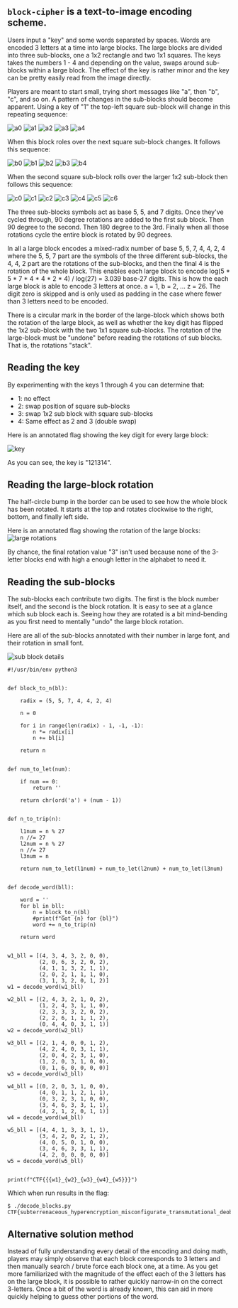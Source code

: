 ## `block-cipher` is a text-to-image encoding scheme.

Users input a "key" and some words separated by spaces. Words are encoded 3 letters at a time into large blocks. The large blocks are divided into three sub-blocks, one a 1x2 rectangle and two 1x1 squares. The keys takes the numbers 1 - 4 and depending on the value, swaps around sub-blocks within a large block. The effect of the key is rather minor and the key can be pretty easily read from the image directly.

Players are meant to start small, trying short messages like "a", then "b", "c", and so on. A pattern of changes in the sub-blocks should become apparent. Using a key of "1" the top-left square sub-block will change in this repeating sequence:

![a0](imgs/a_0.png) ![a1](imgs/a_1.png) ![a2](imgs/a_2.png) ![a3](imgs/a_3.png) ![a4](imgs/a_4.png)

When this block roles over the next square sub-block changes. It follows this sequence:

![b0](imgs/b_0.png) ![b1](imgs/b_1.png) ![b2](imgs/b_2.png) ![b3](imgs/b_3.png) ![b4](imgs/b_4.png)

When the second square sub-block rolls over the larger 1x2 sub-block then follows this sequence:

![c0](imgs/c_0.png) ![c1](imgs/c_1.png) ![c2](imgs/c_2.png) ![c3](imgs/c_3.png) ![c4](imgs/c_4.png) ![c5](imgs/c_5.png) ![c6](imgs/c_6.png)

The three sub-blocks symbols act as base 5, 5, and 7 digits. Once they've cycled through, 90 degree rotations are added to the first sub block. Then 90 degree to the second. Then 180 degree to the 3rd. Finally when all those rotations cycle the entire block is rotated by 90 degrees.

In all a large block encodes a mixed-radix number of base 5, 5, 7, 4, 4, 2, 4 where the 5, 5, 7 part are the symbols of the three different sub-blocks, the 4, 4, 2 part are the rotations of the sub-blocks, and then the final 4 is the rotation of the whole block. This enables each large block to encode log(5 * 5 * 7 * 4 * 4 * 2 * 4) / log(27) = 3.039 base-27 digits. This is how the each large block is able to encode 3 letters at once. a = 1, b = 2, ... z = 26. The digit zero is skipped and is only used as padding in the case where fewer than 3 letters need to be encoded.

There is a circular mark in the border of the large-block which shows both the rotation of the large block, as well as whether the key digit has flipped the 1x2 sub-block with the two 1x1 square sub-blocks. The rotation of the large-block must be "undone" before reading the rotations of sub blocks. That is, the rotations "stack".

## Reading the key

By experimenting with the keys 1 through 4 you can determine that:

- 1: no effect
- 2: swap position of square sub-blocks
- 3: swap 1x2 sub block with square sub-blocks
- 4: Same effect as 2 and 3 (double swap)

Here is an annotated flag showing the key digit for every large block:

![key](imgs/key.png)

As you can see, the key is "121314".


## Reading the large-block rotation

The half-circle bump in the border can be used to see how the whole block has been rotated. It starts at the top and rotates clockwise to the right, bottom, and finally left side.

Here is an annotated flag showing the rotation of the large blocks:
![large rotations](imgs/large_rotations.png)

By chance, the final rotation value "3" isn't used because none of the 3-letter blocks end with high a enough letter in the alphabet to need it.


## Reading the sub-blocks

The sub-blocks each contribute two digits. The first is the block number itself, and the second is the block rotation. It is easy to see at a glance which sub block each is. Seeing how they are rotated is a bit mind-bending as you first need to mentally "undo" the large block rotation.

Here are all of the sub-blocks annotated with their number in large font, and their rotation in small font.

![sub block details](imgs/sub_block_notation.png)

    #!/usr/bin/env python3
    
    
    def block_to_n(bl):
    
        radix = (5, 5, 7, 4, 4, 2, 4)
    
        n = 0
    
        for i in range(len(radix) - 1, -1, -1):
            n *= radix[i]
            n += bl[i]
    
        return n

    
    def num_to_let(num):
    
        if num == 0:
            return ''
    
        return chr(ord('a') + (num - 1))
    
    
    def n_to_trip(n):
    
        l1num = n % 27
        n //= 27
        l2num = n % 27
        n //= 27
        l3num = n
    
        return num_to_let(l1num) + num_to_let(l2num) + num_to_let(l3num)
    
    
    def decode_word(bll):
    
        word = ''
        for bl in bll:
            n = block_to_n(bl)
            #print(f"Got {n} for {bl}")
            word += n_to_trip(n)
    
        return word
    
    
    w1_bll = [(4, 3, 4, 3, 2, 0, 0),
              (2, 0, 6, 3, 2, 0, 2),
              (4, 1, 1, 3, 2, 1, 1),
              (2, 0, 2, 1, 1, 1, 0),
              (3, 1, 3, 2, 0, 1, 2)]
    w1 = decode_word(w1_bll)
    
    w2_bll = [(2, 4, 3, 2, 1, 0, 2),
              (1, 2, 4, 3, 1, 1, 0),
              (2, 3, 3, 3, 2, 0, 2),
              (2, 2, 6, 1, 1, 1, 2),
              (0, 4, 4, 0, 3, 1, 1)]
    w2 = decode_word(w2_bll)
    
    w3_bll = [(2, 1, 4, 0, 0, 1, 2),
              (4, 2, 4, 0, 3, 1, 1),
              (2, 0, 4, 2, 3, 1, 0),
              (1, 2, 0, 3, 1, 0, 0),
              (0, 1, 6, 0, 0, 0, 0)]
    w3 = decode_word(w3_bll)
    
    w4_bll = [(0, 2, 0, 3, 1, 0, 0),
              (4, 0, 1, 1, 2, 1, 1),
              (0, 3, 2, 3, 1, 0, 0),
              (3, 4, 6, 3, 3, 1, 1),
              (4, 2, 1, 2, 0, 1, 1)]
    w4 = decode_word(w4_bll)
    
    w5_bll = [(4, 4, 1, 3, 3, 1, 1),
              (3, 4, 2, 0, 2, 1, 2),
              (4, 0, 5, 0, 1, 0, 0),
              (3, 4, 6, 3, 3, 1, 1),
              (4, 2, 0, 0, 0, 0, 0)]
    w5 = decode_word(w5_bll)
    
    
    print(f"CTF{{{w1}_{w2}_{w3}_{w4}_{w5}}}")


Which when run results in the flag:

    $ ./decode_blocks.py
    CTF{subterrenaceous_hyperencryption_misconfigurate_transmutational_deobfuscation}


## Alternative solution method

Instead of fully understanding every detail of the encoding and doing math, players may simply observe that each block corresponds to 3 letters and then manually search / brute force each block one, at a time. As you get more familiarized with the magnitude of the effect each of the 3 letters has on the large block, it is possible to rather quickly narrow-in on the correct 3-letters. Once a bit of the word is already known, this can aid in more quickly helping to guess other portions of the word.

